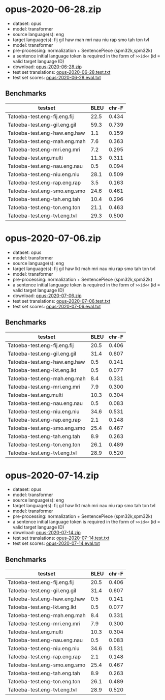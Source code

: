 # opus-2020-06-28.zip

* dataset: opus
* model: transformer
* source language(s): eng
* target language(s): fij gil haw mah mri nau niu rap smo tah ton tvl
* model: transformer
* pre-processing: normalization + SentencePiece (spm32k,spm32k)
* a sentence initial language token is required in the form of `>>id<<` (id = valid target language ID)
* download: [opus-2020-06-28.zip](https://object.pouta.csc.fi/Tatoeba-MT-models/eng-pqe/opus-2020-06-28.zip)
* test set translations: [opus-2020-06-28.test.txt](https://object.pouta.csc.fi/Tatoeba-MT-models/eng-pqe/opus-2020-06-28.test.txt)
* test set scores: [opus-2020-06-28.eval.txt](https://object.pouta.csc.fi/Tatoeba-MT-models/eng-pqe/opus-2020-06-28.eval.txt)

## Benchmarks

| testset               | BLEU  | chr-F |
|-----------------------|-------|-------|
| Tatoeba-test.eng-fij.eng.fij 	| 22.5 	| 0.434 |
| Tatoeba-test.eng-gil.eng.gil 	| 59.3 	| 0.739 |
| Tatoeba-test.eng-haw.eng.haw 	| 1.1 	| 0.159 |
| Tatoeba-test.eng-mah.eng.mah 	| 7.6 	| 0.363 |
| Tatoeba-test.eng-mri.eng.mri 	| 7.2 	| 0.295 |
| Tatoeba-test.eng.multi 	| 11.3 	| 0.311 |
| Tatoeba-test.eng-nau.eng.nau 	| 0.5 	| 0.094 |
| Tatoeba-test.eng-niu.eng.niu 	| 28.1 	| 0.509 |
| Tatoeba-test.eng-rap.eng.rap 	| 3.5 	| 0.163 |
| Tatoeba-test.eng-smo.eng.smo 	| 24.6 	| 0.461 |
| Tatoeba-test.eng-tah.eng.tah 	| 10.4 	| 0.296 |
| Tatoeba-test.eng-ton.eng.ton 	| 21.1 	| 0.463 |
| Tatoeba-test.eng-tvl.eng.tvl 	| 29.3 	| 0.500 |

# opus-2020-07-06.zip

* dataset: opus
* model: transformer
* source language(s): eng
* target language(s): fij gil haw lkt mah mri nau niu rap smo tah ton tvl
* model: transformer
* pre-processing: normalization + SentencePiece (spm32k,spm32k)
* a sentence initial language token is required in the form of `>>id<<` (id = valid target language ID)
* download: [opus-2020-07-06.zip](https://object.pouta.csc.fi/Tatoeba-MT-models/eng-pqe/opus-2020-07-06.zip)
* test set translations: [opus-2020-07-06.test.txt](https://object.pouta.csc.fi/Tatoeba-MT-models/eng-pqe/opus-2020-07-06.test.txt)
* test set scores: [opus-2020-07-06.eval.txt](https://object.pouta.csc.fi/Tatoeba-MT-models/eng-pqe/opus-2020-07-06.eval.txt)

## Benchmarks

| testset               | BLEU  | chr-F |
|-----------------------|-------|-------|
| Tatoeba-test.eng-fij.eng.fij 	| 20.5 	| 0.406 |
| Tatoeba-test.eng-gil.eng.gil 	| 31.4 	| 0.607 |
| Tatoeba-test.eng-haw.eng.haw 	| 0.5 	| 0.141 |
| Tatoeba-test.eng-lkt.eng.lkt 	| 0.5 	| 0.077 |
| Tatoeba-test.eng-mah.eng.mah 	| 8.4 	| 0.331 |
| Tatoeba-test.eng-mri.eng.mri 	| 7.9 	| 0.300 |
| Tatoeba-test.eng.multi 	| 10.3 	| 0.304 |
| Tatoeba-test.eng-nau.eng.nau 	| 0.5 	| 0.083 |
| Tatoeba-test.eng-niu.eng.niu 	| 34.6 	| 0.531 |
| Tatoeba-test.eng-rap.eng.rap 	| 2.1 	| 0.148 |
| Tatoeba-test.eng-smo.eng.smo 	| 25.4 	| 0.467 |
| Tatoeba-test.eng-tah.eng.tah 	| 8.9 	| 0.263 |
| Tatoeba-test.eng-ton.eng.ton 	| 26.1 	| 0.489 |
| Tatoeba-test.eng-tvl.eng.tvl 	| 28.9 	| 0.520 |

# opus-2020-07-14.zip

* dataset: opus
* model: transformer
* source language(s): eng
* target language(s): fij gil haw lkt mah mri nau niu rap smo tah ton tvl
* model: transformer
* pre-processing: normalization + SentencePiece (spm32k,spm32k)
* a sentence initial language token is required in the form of `>>id<<` (id = valid target language ID)
* download: [opus-2020-07-14.zip](https://object.pouta.csc.fi/Tatoeba-MT-models/eng-pqe/opus-2020-07-14.zip)
* test set translations: [opus-2020-07-14.test.txt](https://object.pouta.csc.fi/Tatoeba-MT-models/eng-pqe/opus-2020-07-14.test.txt)
* test set scores: [opus-2020-07-14.eval.txt](https://object.pouta.csc.fi/Tatoeba-MT-models/eng-pqe/opus-2020-07-14.eval.txt)

## Benchmarks

| testset               | BLEU  | chr-F |
|-----------------------|-------|-------|
| Tatoeba-test.eng-fij.eng.fij 	| 20.5 	| 0.406 |
| Tatoeba-test.eng-gil.eng.gil 	| 31.4 	| 0.607 |
| Tatoeba-test.eng-haw.eng.haw 	| 0.5 	| 0.141 |
| Tatoeba-test.eng-lkt.eng.lkt 	| 0.5 	| 0.077 |
| Tatoeba-test.eng-mah.eng.mah 	| 8.4 	| 0.331 |
| Tatoeba-test.eng-mri.eng.mri 	| 7.9 	| 0.300 |
| Tatoeba-test.eng.multi 	| 10.3 	| 0.304 |
| Tatoeba-test.eng-nau.eng.nau 	| 0.5 	| 0.083 |
| Tatoeba-test.eng-niu.eng.niu 	| 34.6 	| 0.531 |
| Tatoeba-test.eng-rap.eng.rap 	| 2.1 	| 0.148 |
| Tatoeba-test.eng-smo.eng.smo 	| 25.4 	| 0.467 |
| Tatoeba-test.eng-tah.eng.tah 	| 8.9 	| 0.263 |
| Tatoeba-test.eng-ton.eng.ton 	| 26.1 	| 0.489 |
| Tatoeba-test.eng-tvl.eng.tvl 	| 28.9 	| 0.520 |

